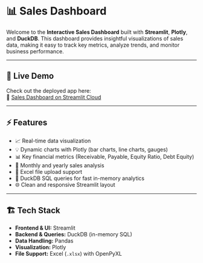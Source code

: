 # 📊 Sales Dashboard

Welcome to the **Interactive Sales Dashboard** built with **Streamlit**, **Plotly**, and **DuckDB**. This dashboard provides insightful visualizations of sales data, making it easy to track key metrics, analyze trends, and monitor business performance.

---

## 🚀 Live Demo

Check out the deployed app here:  
🔗 [Sales Dashboard on Streamlit Cloud](https://areesha-dashboard.streamlit.app/)

---

## ⚡ Features

- 📈 Real-time data visualization
- 💡 Dynamic charts with Plotly (bar charts, line charts, gauges)
- 📊 Key financial metrics (Receivable, Payable, Equity Ratio, Debt Equity)
- 🔄 Monthly and yearly sales analysis
- 📂 Excel file upload support
- 🧠 DuckDB SQL queries for fast in-memory analytics
- 🌐 Clean and responsive Streamlit layout

---

## 🏗️ Tech Stack

- **Frontend & UI:** Streamlit
- **Backend & Queries:** DuckDB (in-memory SQL)
- **Data Handling:** Pandas
- **Visualization:** Plotly
- **File Support:** Excel (`.xlsx`) with OpenPyXL

